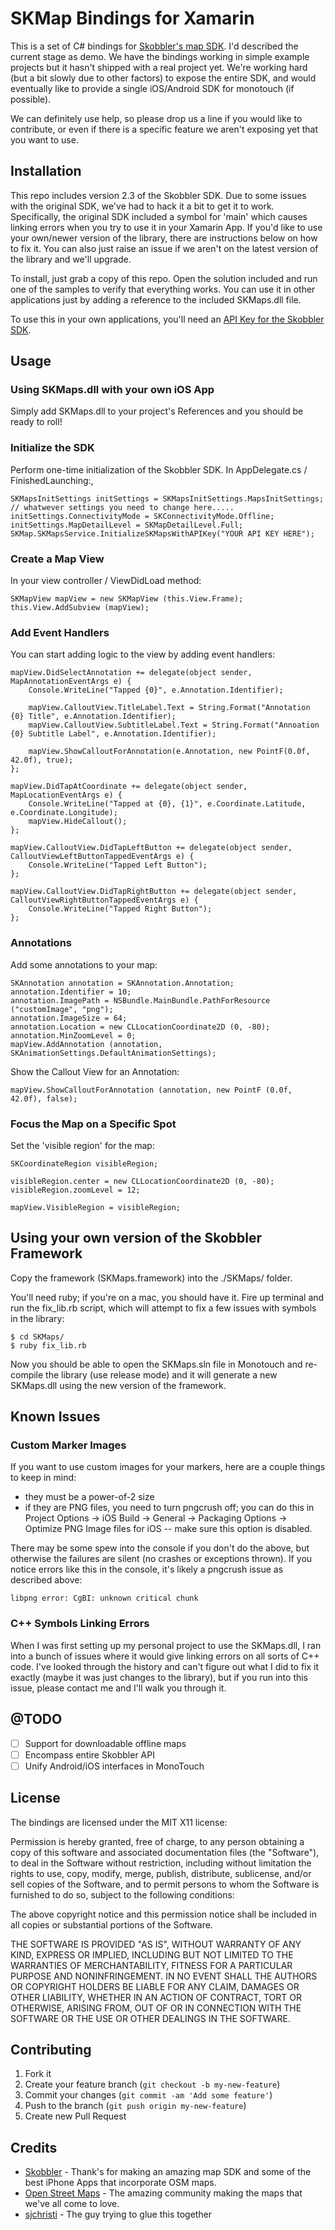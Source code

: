# SKMap Bindings for Xamarin

This is a set of C# bindings for [Skobbler's map SDK](http://developer.skobbler.com/getting-started/ios).  I'd described the current stage as demo.  We have the bindings working in simple example projects but it hasn't shipped with a real project yet.  We're working hard (but a bit slowly due to other factors) to expose the entire SDK, and would eventually like to provide a single iOS/Android SDK for monotouch (if possible).

We can definitely use help, so please drop us a line if you would like to contribute, or even if there is a specific feature we aren't exposing yet that you want to use.

## Installation

This repo includes version 2.3 of the Skobbler SDK.  Due to some issues with the original SDK, we've had to hack it a bit to get it to work.  Specifically, the original SDK included a symbol for 'main' which causes linking errors when you try to use it in your Xamarin App.  If you'd like to use your own/newer version of the library, there are instructions below on how to fix it.  You can also just raise an issue if we aren't on the latest version of the library and we'll upgrade.

To install, just grab a copy of this repo.  Open the solution included and run one of the samples to verify that everything works.  You can use it in other applications just by adding a reference to the included SKMaps.dll file.

To use this in your own applications, you'll need an [API Key for the Skobbler SDK](http://developer.skobbler.com).

## Usage

### Using SKMaps.dll with your own iOS App

Simply add SKMaps.dll to your project's References and you should be ready to roll!

### Initialize the SDK

Perform one-time initialization of the Skobbler SDK.  In AppDelegate.cs / FinishedLaunching:, 

	SKMapsInitSettings initSettings = SKMapsInitSettings.MapsInitSettings;
	// whatwever settings you need to change here.....
	initSettings.ConnectivityMode = SKConnectivityMode.Offline;
	initSettings.MapDetailLevel = SKMapDetailLevel.Full;
	SKMap.SKMapsService.InitializeSKMapsWithAPIKey("YOUR API KEY HERE");

### Create a Map View

In your view controller / ViewDidLoad method:

	SKMapView mapView = new SKMapView (this.View.Frame);
	this.View.AddSubview (mapView);

### Add Event Handlers

You can start adding logic to the view by adding event handlers:

	mapView.DidSelectAnnotation += delegate(object sender, MapAnnotationEventArgs e) {
		Console.WriteLine("Tapped {0}", e.Annotation.Identifier);

		mapView.CalloutView.TitleLabel.Text = String.Format("Annotation {0} Title", e.Annotation.Identifier);
		mapView.CalloutView.SubtitleLabel.Text = String.Format("Annoation {0} Subtitle Label", e.Annotation.Identifier);

		mapView.ShowCalloutForAnnotation(e.Annotation, new PointF(0.0f, 42.0f), true);
	};

	mapView.DidTapAtCoordinate += delegate(object sender, MapLocationEventArgs e) {
		Console.WriteLine("Tapped at {0}, {1}", e.Coordinate.Latitude, e.Coordinate.Longitude);
		mapView.HideCallout();
	};

	mapView.CalloutView.DidTapLeftButton += delegate(object sender, CalloutViewLeftButtonTappedEventArgs e) {
		Console.WriteLine("Tapped Left Button");
	};

	mapView.CalloutView.DidTapRightButton += delegate(object sender, CalloutViewRightButtonTappedEventArgs e) {
		Console.WriteLine("Tapped Right Button");
	};

### Annotations

Add some annotations to your map:

	SKAnnotation annotation = SKAnnotation.Annotation;
	annotation.Identifier = 10;
	annotation.ImagePath = NSBundle.MainBundle.PathForResource ("customImage", "png");
	annotation.ImageSize = 64;
	annotation.Location = new CLLocationCoordinate2D (0, -80);
	annotation.MinZoomLevel = 0;
	mapView.AddAnnotation (annotation, SKAnimationSettings.DefaultAnimationSettings);

Show the Callout View for an Annotation:

	mapView.ShowCalloutForAnnotation (annotation, new PointF (0.0f, 42.0f), false);

### Focus the Map on a Specific Spot

Set the 'visible region' for the map:

	SKCoordinateRegion visibleRegion;

	visibleRegion.center = new CLLocationCoordinate2D (0, -80);
	visibleRegion.zoomLevel = 12;

	mapView.VisibleRegion = visibleRegion;

## Using your own version of the Skobbler Framework

Copy the framework (SKMaps.framework) into the ./SKMaps/ folder.

You'll need ruby; if you're on a mac, you should have it.  Fire up terminal and run the fix_lib.rb script, which will attempt to fix a few issues with symbols in the library:

```shell
$ cd SKMaps/
$ ruby fix_lib.rb
```

Now you should be able to open the SKMaps.sln file in Monotouch and re-compile the library (use release mode) and it will generate a new SKMaps.dll using the new version of the framework.

## Known Issues

### Custom Marker Images

If you want to use custom images for your markers, here are a couple things to keep in mind:

- they must be a power-of-2 size
- if they are PNG files, you need to turn pngcrush off; you can do this in Project Options -> iOS Build -> General -> Packaging Options -> Optimize PNG Image files for iOS -- make sure this option is disabled.

There may be some spew into the console if you don't do the above, but otherwise the failures are silent (no crashes or exceptions thrown).  If you notice errors like this in the console, it's likely a pngcrush issue as described above:

	libpng error: CgBI: unknown critical chunk

### C++ Symbols Linking Errors

When I was first setting up my personal project to use the SKMaps.dll, I ran into a bunch of issues where it would give linking errors on all sorts of C++ code.  I've looked through the history and can't figure out what I did to fix it exactly (maybe it was just changes to the library), but if you run into this issue, please contact me and I'll walk you through it.

## @TODO
- [ ] Support for downloadable offline maps
- [ ] Encompass entire Skobbler API
- [ ] Unify Android/iOS interfaces in MonoTouch

## License

The bindings are licensed under the MIT X11 license:

Permission is hereby granted, free of charge, to any person obtaining a copy
of this software and associated documentation files (the "Software"), to deal
in the Software without restriction, including without limitation the rights
to use, copy, modify, merge, publish, distribute, sublicense, and/or sell
copies of the Software, and to permit persons to whom the Software is
furnished to do so, subject to the following conditions:

The above copyright notice and this permission notice shall be included in
all copies or substantial portions of the Software.

THE SOFTWARE IS PROVIDED "AS IS", WITHOUT WARRANTY OF ANY KIND, EXPRESS OR
IMPLIED, INCLUDING BUT NOT LIMITED TO THE WARRANTIES OF MERCHANTABILITY,
FITNESS FOR A PARTICULAR PURPOSE AND NONINFRINGEMENT. IN NO EVENT SHALL THE
AUTHORS OR COPYRIGHT HOLDERS BE LIABLE FOR ANY CLAIM, DAMAGES OR OTHER
LIABILITY, WHETHER IN AN ACTION OF CONTRACT, TORT OR OTHERWISE, ARISING FROM,
OUT OF OR IN CONNECTION WITH THE SOFTWARE OR THE USE OR OTHER DEALINGS IN
THE SOFTWARE.

## Contributing

1. Fork it
2. Create your feature branch (`git checkout -b my-new-feature`)
3. Commit your changes (`git commit -am 'Add some feature'`)
4. Push to the branch (`git push origin my-new-feature`)
5. Create new Pull Request

## Credits

* [Skobbler](http://developer.skobbler.com) - Thank's for making an amazing map SDK and some of the best iPhone Apps that incorporate OSM maps.
* [Open Street Maps](http://openstreetmap.com) - The amazing community making the maps that we've all come to love.
* [sjchristi](https://github.com/sjchristi) - The guy trying to glue this together
